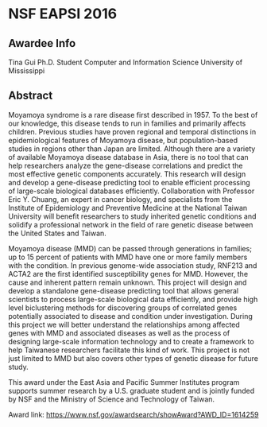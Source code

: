 # NSF EAPSI 2016
## Awardee Info
Tina Gui
Ph.D. Student 
Computer and Information Science
University of Mississippi 
 

## Abstract
Moyamoya syndrome is a rare disease first described in 1957. To the best of our knowledge, this disease tends to run in families and primarily affects children. Previous studies have proven regional and temporal distinctions in epidemiological features of Moyamoya disease, but population-based studies in regions other than Japan are limited. Although there are a variety of available Moyamoya disease database in Asia, there is no tool that can help researchers analyze the gene-disease correlations and predict the most effective genetic components accurately. This research will design and develop a gene-disease predicting tool to enable efficient processing of large-scale biological databases efficiently. Collaboration with Professor Eric Y. Chuang, an expert in cancer biology, and specialists from the Institute of Epidemiology and Preventive Medicine at the National Taiwan University will benefit researchers to study inherited genetic conditions and solidify a professional network in the field of rare genetic disease between the United States and Taiwan. 

Moyamoya disease (MMD) can be passed through generations in families; up to 15 percent of patients with MMD have one or more family members with the condition. In previous genome-wide association study, RNF213 and ACTA2 are the first identified susceptibility genes for MMD. However, the cause and inherent pattern remain unknown. This project will design and develop a standalone gene-disease predicting tool that allows general scientists to process large-scale biological data efficiently, and provide high level biclustering methods for discovering groups of correlated genes potentially associated to disease and condition under investigation. During this project we will better understand the relationships among affected genes with MMD and associated diseases as well as the process of designing large-scale information technology and to create a framework to help Taiwanese researchers facilitate this kind of work. This project is not just limited to MMD but also covers other types of genetic disease for future study. 

This award under the East Asia and Pacific Summer Institutes program supports summer research by a U.S. graduate student and is jointly funded by NSF and the Ministry of Science and Technology of Taiwan.


Award link: https://www.nsf.gov/awardsearch/showAward?AWD_ID=1614259
